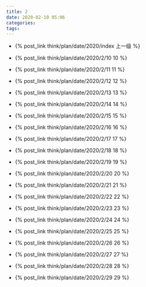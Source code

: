 ```yaml
---
title: 2
date: 2020-02-10 05:06
categories: 
tags: 
---
```

* {% post_link think/plan/date/2020/index 上一级 %}

* {% post_link think/plan/date/2020/2/10 10 %}
* {% post_link think/plan/date/2020/2/11 11 %}
* {% post_link think/plan/date/2020/2/12 12 %}
* {% post_link think/plan/date/2020/2/13 13 %}
* {% post_link think/plan/date/2020/2/14 14 %}
* {% post_link think/plan/date/2020/2/15 15 %}
* {% post_link think/plan/date/2020/2/16 16 %}
* {% post_link think/plan/date/2020/2/17 17 %}
* {% post_link think/plan/date/2020/2/18 18 %}
* {% post_link think/plan/date/2020/2/19 19 %}
* {% post_link think/plan/date/2020/2/20 20 %}
* {% post_link think/plan/date/2020/2/21 21 %}
* {% post_link think/plan/date/2020/2/22 22 %}
* {% post_link think/plan/date/2020/2/23 23 %}
* {% post_link think/plan/date/2020/2/24 24 %}
* {% post_link think/plan/date/2020/2/25 25 %}
* {% post_link think/plan/date/2020/2/26 26 %}
* {% post_link think/plan/date/2020/2/27 27 %}
* {% post_link think/plan/date/2020/2/28 28 %}
* {% post_link think/plan/date/2020/2/29 29 %}
